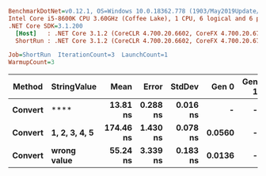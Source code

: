 ``` ini

BenchmarkDotNet=v0.12.1, OS=Windows 10.0.18362.778 (1903/May2019Update/19H1)
Intel Core i5-8600K CPU 3.60GHz (Coffee Lake), 1 CPU, 6 logical and 6 physical cores
.NET Core SDK=3.1.200
  [Host]   : .NET Core 3.1.2 (CoreCLR 4.700.20.6602, CoreFX 4.700.20.6702), X64 RyuJIT
  ShortRun : .NET Core 3.1.2 (CoreCLR 4.700.20.6602, CoreFX 4.700.20.6702), X64 RyuJIT

Job=ShortRun  IterationCount=3  LaunchCount=1  
WarmupCount=3  

```
|  Method |   StringValue |      Mean |    Error |   StdDev |  Gen 0 | Gen 1 | Gen 2 | Allocated |
|-------- |-------------- |----------:|---------:|---------:|-------:|------:|------:|----------:|
| **Convert** |              **** |  **13.81 ns** | **0.288 ns** | **0.016 ns** |      **-** |     **-** |     **-** |         **-** |
| **Convert** | **1, 2, 3, 4, 5** | **174.46 ns** | **1.430 ns** | **0.078 ns** | **0.0560** |     **-** |     **-** |     **264 B** |
| **Convert** |   **wrong value** |  **55.24 ns** | **3.339 ns** | **0.183 ns** | **0.0136** |     **-** |     **-** |      **64 B** |
